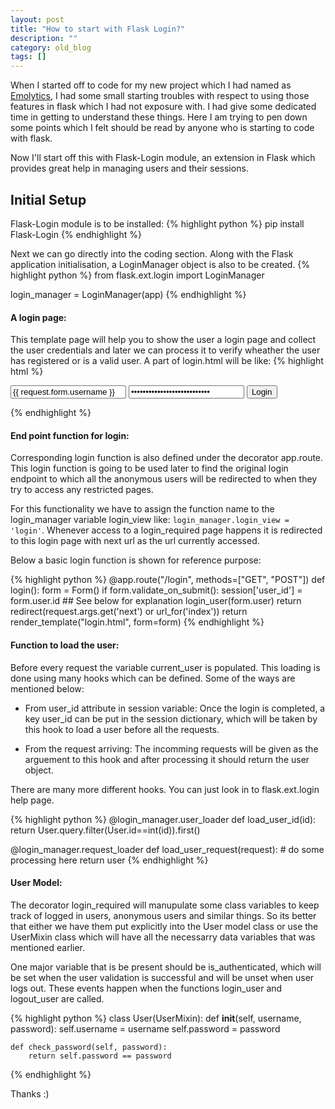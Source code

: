 ```yaml
---
layout: post
title: "How to start with Flask Login?"
description: ""
category: old_blog
tags: []
---
```


When I started off to code for my new project which I had named as
[Emolytics](http://github.com/abijith-kp/emolytics), I had some small starting
troubles with respect to using those features in flask which I had not exposure
with. I had give some dedicated time in getting to understand these things. Here
I am trying to pen down some points which I felt should be read by anyone who is
starting to code with flask.

Now I'll start off this with Flask-Login module, an extension in Flask which
provides great help in managing users and their sessions.

Initial Setup
-------------

Flask-Login module is to be installed:
{% highlight python %}
pip install Flask-Login
{% endhighlight %}

Next we can go directly into the coding section.
Along with the Flask application initialisation, a LoginManager object is also to
be created.
{% highlight python %}
from flask.ext.login import LoginManager

login_manager = LoginManager(app)
{% endhighlight %}

#### A login page:

This template page will help you to show the user a login page and collect the
user credentials and later we can process it to verify wheather the user has
registered or is a valid user.
A part of login.html will be like:
{% highlight html %}
<form action="" method="post">
<input type="text" placeholder="Username" name="username" value="{{ request.form.username }}">
   <input type="password" placeholder="Password" name="password" value="{{ request.form.password }}">
<input type="submit" value="Login">
</form>
{% endhighlight %}


#### End point function for login:

Corresponding login function is also defined under the decorator app.route. This
login function is going to be used later to find the original login endpoint to
which all the anonymous users will be redirected to when they try to access any
restricted pages.

For this functionality we have to assign the function name to the login_manager
variable login_view like: `login_manager.login_view = 'login'`. Whenever access
to a login_required page happens it is redirected to this login page with next
url as the url currently accessed.

Below a basic login function is shown for reference purpose:

{% highlight python %}
@app.route("/login", methods=["GET", "POST"])
def login():
    form = Form()
    if form.validate_on_submit():
        session['user_id'] = form.user.id        ## See below for explanation
        login_user(form.user)
        return redirect(request.args.get('next') or url_for('index'))
    return render_template("login.html", form=form)
{% endhighlight %}


#### Function to load the user:

Before every request the variable current_user is populated. This loading is
done using many hooks which can be defined. Some of the ways are mentioned below:

* From user_id attribute in session variable: Once the login is completed, a key
user_id can be put in the session dictionary, which will be taken by this hook
to load a user before all the requests.

* From the request arriving: The incomming requests will be given as the
arguement to this hook and after processing it should return the user object.

There are many more different hooks. You can just look in to flask.ext.login
help page.

{% highlight python %}
@login_manager.user_loader
def load_user_id(id):
    return User.query.filter(User.id==int(id)).first()

@login_manager.request_loader
def load_user_request(request):
    # do some processing here
    return user
{% endhighlight %}


#### User Model:

The decorator login_required will manupulate some class variables to keep track
of logged in users, anonymous users and similar things. So its better that
either we have them put explicitly into the User model class or use the
UserMixin class which will have all the necessarry data variables that was
mentioned earlier.

One major variable that is be present should be is_authenticated, which will be
set when the user validation is successful and will be unset when user logs out.
These events happen when the functions login_user and logout_user are called.

{% highlight python %}
class User(UserMixin):
    def __init__(self, username, password):
        self.username = username
        self.password = password

    def check_password(self, password):
        return self.password == password
{% endhighlight %}

Thanks :)
